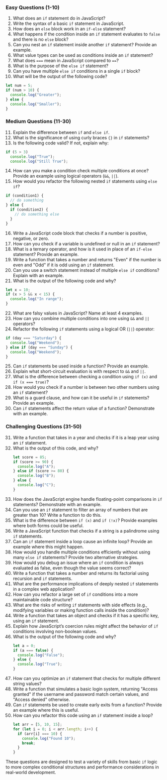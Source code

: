 ### Easy Questions (1-10)

1. What does an `if` statement do in JavaScript?
2. Write the syntax of a basic `if` statement in JavaScript.
3. How does an `else` block work in an `if-else` statement?
4. What happens if the condition inside an `if` statement evaluates to `false` and there is no `else` block?
5. Can you nest an `if` statement inside another `if` statement? Provide an example.
6. What value types can be used as conditions inside an `if` statement?
7. What does `===` mean in JavaScript compared to `==`?
8. What is the purpose of the `else if` statement?
9. Can you have multiple `else if` conditions in a single `if` block?
10. What will be the output of the following code?
   ```javascript
   let num = 5;
   if (num > 10) {
     console.log("Greater");
   } else {
     console.log("Smaller");
   }
   ```

### Medium Questions (11-30)

11. Explain the difference between `if` and `else if`.
12. What is the significance of using curly braces `{}` in `if` statements?
13. Is the following code valid? If not, explain why:
   ```javascript
   if (5 > 3)
     console.log("True");
     console.log("Still True");
   ```
14. How can you make a condition check multiple conditions at once? Provide an example using logical operators (`&&`, `||`).
15. How would you refactor the following nested `if` statements using `else if`?
   ```javascript
   if (condition1) {
     // do something
   } else {
     if (condition2) {
       // do something else
     }
   }
   ```
16. Write a JavaScript code block that checks if a number is positive, negative, or zero.
17. How can you check if a variable is undefined or null in an `if` statement?
18. What is a ternary operator, and how is it used in place of an `if-else` statement? Provide an example.
19. Write a function that takes a number and returns "Even" if the number is even and "Odd" if it is odd using an `if` statement.
20. Can you use a switch statement instead of multiple `else if` conditions? Explain with an example.
21. What is the output of the following code and why?
   ```javascript
   let x = 10;
   if (x > 5 && x < 15) {
     console.log("In range");
   }
   ```
22. What are falsy values in JavaScript? Name at least 4 examples.
23. How can you combine multiple conditions into one using `&&` and `||` operators?
24. Refactor the following `if` statements using a logical OR (`||`) operator:
   ```javascript
   if (day === "Saturday") {
     console.log("Weekend");
   } else if (day === "Sunday") {
     console.log("Weekend");
   }
   ```
25. Can `if` statements be used inside a function? Provide an example.
26. Explain what short-circuit evaluation is with respect to `&&` and `||`.
27. What is the difference between checking a condition using `if (x)` and `if (x === true)`?
28. How would you check if a number is between two other numbers using an `if` statement?
29. What is a guard clause, and how can it be useful in `if` statements? Provide an example.
30. Can `if` statements affect the return value of a function? Demonstrate with an example.

### Challenging Questions (31-50)

31. Write a function that takes in a year and checks if it is a leap year using an `if` statement.
32. What is the output of this code, and why? 
    ```javascript
    let score = 85;
    if (score >= 90) {
      console.log("A");
    } else if (score >= 80) {
      console.log("B");
    } else {
      console.log("C");
    }
    ```
33. How does the JavaScript engine handle floating-point comparisons in `if` statements? Demonstrate with an example.
34. Can you use an `if` statement to filter an array of numbers that are greater than 10? Write a function to do this.
35. What is the difference between `if (x)` and `if (!x)`? Provide examples where both forms could be useful.
36. Write a JavaScript function that checks if a string is a palindrome using `if` statements.
37. Can an `if` statement inside a loop cause an infinite loop? Provide an example where this might happen.
38. How would you handle multiple conditions efficiently without using many `else if` statements? Provide two alternative strategies.
39. How would you debug an issue where an `if` condition is always evaluated as false, even though the value seems correct?
40. Write a function that takes a number and returns its factorial using recursion and `if` statements.
41. What are the performance implications of deeply nested `if` statements in a complex web application?
42. How can you refactor a large set of `if` conditions into a more maintainable code structure?
43. What are the risks of writing `if` statements with side effects (e.g., modifying variables or making function calls inside the condition)?
44. Write a function that takes an object and checks if it has a specific key, using an `if` statement.
45. Explain how JavaScript’s coercion rules might affect the behavior of `if` conditions involving non-boolean values.
46. What is the output of the following code and why?
    ```javascript
    let a = 0;
    if (a === false) {
      console.log("False");
    } else {
      console.log("True");
    }
    ```
47. How can you optimize an `if` statement that checks for multiple different string values? 
48. Write a function that simulates a basic login system, returning "Access granted" if the username and password match certain values, and "Access denied" otherwise.
49. Can `if` statements be used to create early exits from a function? Provide an example where this is useful.
50. How can you refactor this code using an `if` statement inside a loop?
    ```javascript
    let arr = [5, 10, 15];
    for (let i = 0; i < arr.length; i++) {
      if (arr[i] === 10) {
        console.log("Found 10");
        break;
      }
    }
    ``` 

These questions are designed to test a variety of skills from basic `if` logic to more complex conditional structures and performance considerations in real-world development.